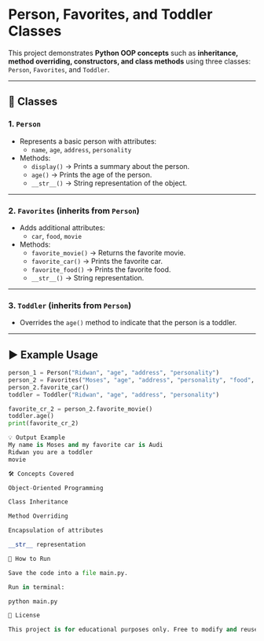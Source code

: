 # Person, Favorites, and Toddler Classes

This project demonstrates **Python OOP concepts** such as **inheritance, method overriding, constructors, and class methods** using three classes: `Person`, `Favorites`, and `Toddler`.

---

## 📌 Classes

### 1. `Person`
- Represents a basic person with attributes:
  - `name`, `age`, `address`, `personality`
- Methods:
  - `display()` → Prints a summary about the person.
  - `age()` → Prints the age of the person.
  - `__str__()` → String representation of the object.

---

### 2. `Favorites` (inherits from `Person`)
- Adds additional attributes:
  - `car`, `food`, `movie`
- Methods:
  - `favorite_movie()` → Returns the favorite movie.
  - `favorite_car()` → Prints the favorite car.
  - `favorite_food()` → Prints the favorite food.
  - `__str__()` → String representation.

---

### 3. `Toddler` (inherits from `Person`)
- Overrides the `age()` method to indicate that the person is a toddler.

---

## ▶️ Example Usage

```python
person_1 = Person("Ridwan", "age", "address", "personality")
person_2 = Favorites("Moses", "age", "address", "personality", "food", "movie", "Audi")
person_2.favorite_car()
toddler = Toddler("Ridwan", "age", "address", "personality")

favorite_cr_2 = person_2.favorite_movie()
toddler.age()
print(favorite_cr_2)

💡 Output Example
My name is Moses and my favorite car is Audi
Ridwan you are a toddler
movie

🛠️ Concepts Covered

Object-Oriented Programming

Class Inheritance

Method Overriding

Encapsulation of attributes

__str__ representation

🚀 How to Run

Save the code into a file main.py.

Run in terminal:

python main.py

📄 License

This project is for educational purposes only. Free to modify and reuse.